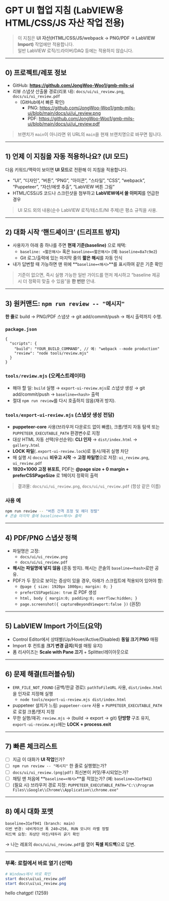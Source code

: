 # GPT UI 협업 지침 (LabVIEW용 HTML/CSS/JS 자산 작업 전용)

> 이 지침은 **UI 자산(HTML/CSS/JS/webpack → PNG/PDF → LabVIEW Import)** 작업에만 적용합니다.  
> 일반 LabVIEW 로직/드라이버/DAQ 등에는 적용하지 않습니다.

---

## 0) 프로젝트/레포 정보

- GitHub: **https://github.com/JongWoo-Woo1/gmb-mils-ui**
- 리뷰 스냅샷 산출물 경로(리포 내): `docs/ui/ui_review.png`, `docs/ui/ui_review.pdf`
  - (GitHub에서 빠른 확인)
    - PNG: https://github.com/JongWoo-Woo1/gmb-mils-ui/blob/main/docs/ui/ui_review.png
    - PDF: https://github.com/JongWoo-Woo1/gmb-mils-ui/blob/main/docs/ui/ui_review.pdf

> 브랜치가 `main`이 아니라면 위 URL의 `main`을 현재 브랜치명으로 바꾸면 됩니다.

---

## 1) 언제 이 지침을 자동 적용하나요? (UI 모드)

다음 키워드/맥락이 보이면 **UI 모드**로 전환해 이 지침을 적용합니다.

- “UI”, “디자인”, “버튼”, “PNG”, “아이콘”, “스타일”, “CSS”, “webpack”, “Puppeteer”, “자산/에셋 추출”, “LabVIEW 버튼 그림”
- HTML/CSS/JS 코드나 스크린샷을 첨부하고 **LabVIEW에서 쓸 이미지**를 언급한 경우

> UI 모드 외의 내용(순수 LabVIEW 로직/테스트/NI 주제)은 평소 규칙을 사용.

---

## 2) 대화 시작 ‘핸드셰이크’ (드리프트 방지)

- 사용자가 아래 중 하나를 주면 **현재 기준(baseline)** 으로 채택:
  - `baseline: <짧은해시>` 혹은 `baseline=<짧은해시>` (예: `baseline=8a7c9e2`)
  - Git 로그/출력에 있는 마지막 줄의 **짧은 해시**를 자동 인식
- 내가 답변할 때 가능하면 맨 위에 **`baseline=<해시>`**를 표시하여 같은 기준 확인

> 기준이 없으면, 즉시 실행 가능한 일반 가이드를 먼저 제시하고 “baseline 제공 시 더 정확히 맞출 수 있음”을 **한 번만** 안내.

---

## 3) 원커맨드: `npm run review -- "메시지"`

**한 줄**로 build → PNG/PDF 스냅샷 → git add/commit/push → 해시 출력까지 수행.

### `package.json`

```jsonc
{
  "scripts": {
    "build": "YOUR_BUILD_COMMAND", // 예: "webpack --mode production"
    "review": "node tools/review.mjs"
  }
}
```

### `tools/review.mjs` (오케스트레이터)

- 해야 할 일: `build` 실행 → `export-ui-review.mjs`로 스냅샷 생성 → git add/commit/push → `baseline=<hash>` 출력
- 절대 `npm run review`를 다시 호출하지 않음(재귀 방지).

### `tools/export-ui-review.mjs` (스냅샷 생성 전담)

- **puppeteer-core** 사용(브라우저 다운로드 없이 빠름), 크롬/엣지 자동 탐색 또는 `PUPPETEER_EXECUTABLE_PATH` 환경변수로 지정
- 대상 HTML 자동 선택(우선순위): **CLI 인자** → `dist/index.html` → `gallery.html`
- **LOCK 파일**(`.export-ui-review.lock`)로 동시/재귀 실행 차단
- 매 실행 시 `docs/ui` **비우고 시작** → **고정 파일명**으로 저장: `ui_review.png`, `ui_review.pdf`
- **1920×1000 고정 뷰포트**, PDF는 **@page size + 0 margin + preferCSSPageSize** 로 1페이지 정확히 출력

> 결과물: `docs/ui/ui_review.png`, `docs/ui/ui_review.pdf` (항상 같은 이름)

### 사용 예

```bash
npm run review -- "버튼 간격 조정 및 헤더 정렬"
# 콘솔 마지막 줄에 baseline=<해시> 출력
```

---

## 4) PDF/PNG 스냅샷 정책

- 파일명은 고정:
  - `docs/ui/ui_review.png`
  - `docs/ui/ui_review.pdf`
- **해시는 파일명에 넣지 않음** (혼동 방지). 해시는 콘솔의 `baseline=<hash>`로만 공유.
- PDF가 두 장으로 보이는 증상이 있을 경우, 아래가 스크립트에 적용되어 있어야 함:
  - `@page { size: 1920px 1000px; margin: 0; }`
  - `preferCSSPageSize: true` 로 PDF 생성
  - `html, body { margin:0; padding:0; overflow:hidden; }`
  - `page.screenshot({ captureBeyondViewport:false })` (권장)

---

## 5) LabVIEW Import 가이드(요약)

- Control Editor에서 상태별(Up/Hover/Active/Disabled) **동일 크기 PNG** 매핑
- Import 후 컨트롤 **크기 변경 금지**(픽셀 매핑 유지)
- 폼 리사이즈는 **Scale with Pane 끄기** + Splitter/레이아웃으로

---

## 6) 문제 해결(트러블슈팅)

- `ERR_FILE_NOT_FOUND` (공백/한글 경로): `pathToFileURL` 사용, `dist/index.html`을 인자로 지정해 실행
  - `node tools/export-ui-review.mjs dist/index.html`
- puppeteer 설치가 느림: `puppeteer-core` 사용 + `PUPPETEER_EXECUTABLE_PATH`로 로컬 크롬/엣지 지정
- 무한 실행/재귀: `review.mjs` → (build → export → git) **단방향** 구조 유지, `export-ui-review.mjs`에는 **LOCK + process.exit**

---

## 7) 빠른 체크리스트

- [ ] 지금 이 대화가 **UI 작업**인가?
- [ ] `npm run review -- "메시지"` 한 줄로 실행했는가?
- [ ] `docs/ui/ui_review.(png|pdf)` 최신본이 커밋/푸시되었는가?
- [ ] 채팅 맨 처음에 **`baseline=<해시>`**를 적었는가? (예: `baseline=31ef941`)
- [ ] (필요 시) 브라우저 경로 지정: `PUPPETEER_EXECUTABLE_PATH="C:\\Program Files\\Google\\Chrome\\Application\\chrome.exe"`

---

## 8) 예시 대화 포맷

```
baseline=31ef941 (branch: main)
이번 변경: 네비게이션 폭 240→256, RUN 모니터 라벨 정렬
피드백 요청: 좌상단 마진/테두리 굵기 확인
```

→ 나는 레포의 `docs/ui/ui_review.pdf`를 열어 **픽셀 피드백**으로 답변.

---

### 부록: 로컬에서 바로 열기 (선택)

```powershell
# Windows에서 바로 확인
start docs\ui\ui_review.pdf
start docs\ui\ui_review.png
```

hello chatgpt! {1259}
